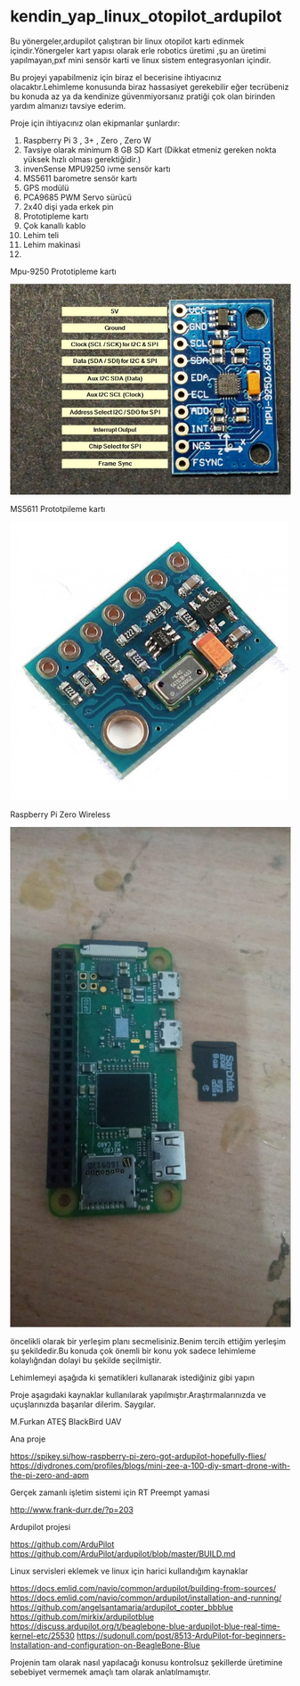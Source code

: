 # kendin_yap_linux_otopilot_ardupilot


Bu yönergeler,ardupilot çalıştıran bir linux otopilot kartı edinmek içindir.Yönergeler kart yapısı olarak erle robotics üretimi ,şu an üretimi yapılmayan,pxf mini sensör karti ve linux sistem entegrasyonları içindir.

Bu projeyi yapabilmeniz için biraz el becerisine ihtiyacınız olacaktır.Lehimleme konusunda biraz hassasiyet gerekebilir eğer tecrübeniz bu konuda az ya da kendinize güvenmiyorsanız pratiği çok olan birinden yardım almanızı tavsiye ederim.



Proje için ihtiyacınız olan ekipmanlar şunlardır:

1. Raspberry Pi  3 , 3+ , Zero , Zero W
2. Tavsiye olarak minimum 8 GB SD Kart (Dikkat etmeniz gereken nokta yüksek hızlı olması gerektiğidir.) 
3. invenSense MPU9250 ivme sensör kartı
4. MS5611 barometre sensör kartı 
5. GPS modülü
6. PCA9685 PWM Servo sürücü
7. 2x40 dişi yada erkek pin
8. Prototipleme kartı
9. Çok kanallı kablo 
10. Lehim teli
11. Lehim makinasi
12. 

Mpu-9250 Prototipleme kartı

![imu](https://github.com/MFurkanATES/kendin_yap_linux_otopilot_ardupilot/blob/main/MPU-9250-Accel-Gyro-and-Mag-Module-Connections.jpg)

MS5611 Prototpileme kartı

![baro](https://github.com/MFurkanATES/kendin_yap_linux_otopilot_ardupilot/blob/main/baro_ms5611.jpg)

Raspberry Pi Zero Wireless

![pi_zero](https://github.com/MFurkanATES/kendin_yap_linux_otopilot_ardupilot/blob/main/rpizero.jpeg)

öncelikli olarak bir yerleşim planı secmelisiniz.Benim tercih ettiğim yerleşim şu şekildedir.Bu konuda çok önemli bir konu yok sadece lehimleme kolaylığndan dolayi bu şekilde seçilmiştir.

Lehimlemeyi aşağıda ki şematikleri kullanarak istediğiniz gibi yapın 


Proje aşagıdaki kaynaklar kullanılarak yapılmıştır.Araştırmalarınızda ve uçuşlarınızda başarılar dilerim.
Saygılar.

M.Furkan ATEŞ
BlackBird UAV

Ana proje 

https://spikey.si/how-raspberry-pi-zero-got-ardupilot-hopefully-flies/
https://diydrones.com/profiles/blogs/mini-zee-a-100-diy-smart-drone-with-the-pi-zero-and-apm

Gerçek zamanlı işletim sistemi için RT Preempt yamasi

http://www.frank-durr.de/?p=203

Ardupilot projesi

https://github.com/ArduPilot
https://github.com/ArduPilot/ardupilot/blob/master/BUILD.md

Linux servisleri eklemek ve linux için harici kullandığım kaynaklar

https://docs.emlid.com/navio/common/ardupilot/building-from-sources/
https://docs.emlid.com/navio/common/ardupilot/installation-and-running/
https://github.com/angelsantamaria/ardupilot_copter_bbblue
https://github.com/mirkix/ardupilotblue
https://discuss.ardupilot.org/t/beaglebone-blue-ardupilot-blue-real-time-kernel-etc/25530
https://sudonull.com/post/8513-ArduPilot-for-beginners-Installation-and-configuration-on-BeagleBone-Blue

Projenin tam olarak nasıl yapılacağı konusu kontrolsuz şekillerde üretimine sebebiyet vermemek amaçlı tam olarak anlatılmamıştır.
